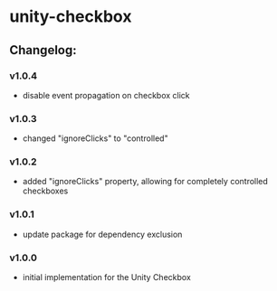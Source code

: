 # unity-checkbox

## Changelog:

### v1.0.4
- disable event propagation on checkbox click

### v1.0.3
- changed "ignoreClicks" to "controlled"

### v1.0.2
- added "ignoreClicks" property, allowing for completely controlled checkboxes

### v1.0.1
- update package for dependency exclusion

### v1.0.0
- initial implementation for the Unity Checkbox

